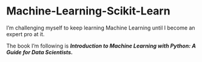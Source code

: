 # Machine-Learning-Scikit-Learn

I’m challenging myself to keep learning Machine Learning until I become an expert pro at it. 

The book I’m following is ***Introduction to Machine Learning with Python: A Guide for Data Scientists.***
